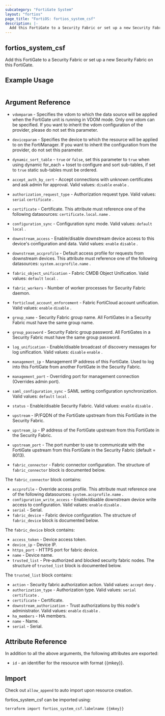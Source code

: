 ```yaml
---
subcategory: "FortiGate System"
layout: "fortios"
page_title: "FortiOS: fortios_system_csf"
description: |-
  Add this FortiGate to a Security Fabric or set up a new Security Fabric on this FortiGate.
---
```


## fortios_system_csf
Add this FortiGate to a Security Fabric or set up a new Security Fabric on this FortiGate.

## Example Usage

```hcl

```

## Argument Reference
* `vdomparam` - Specifies the vdom to which the data source will be applied when the FortiGate unit is running in VDOM mode. Only one vdom can be specified. If you want to inherit the vdom configuration of the provider, please do not set this parameter.
* `deviceparam` - Specifies the device to which the resource will be applied to on the FortiManager. If you want to inherit the configuration from the provider, do not set this parameter.
* `dynamic_sort_table` - `true` or `false`, set this parameter to `true` when using dynamic for_each + toset to configure and sort sub-tables, if set to `true` static sub-tables must be ordered.

* `accept_auth_by_cert` - Accept connections with unknown certificates and ask admin for approval. Valid values: `disable` `enable` .
* `authorization_request_type` - Authorization request type. Valid values: `serial` `certificate` .
* `certificate` - Certificate. This attribute must reference one of the following datasources: `certificate.local.name` .
* `configuration_sync` - Configuration sync mode. Valid values: `default` `local` .
* `downstream_access` - Enable/disable downstream device access to this device's configuration and data. Valid values: `enable` `disable` .
* `downstream_accprofile` - Default access profile for requests from downstream devices. This attribute must reference one of the following datasources: `system.accprofile.name` .
* `fabric_object_unification` - Fabric CMDB Object Unification. Valid values: `default` `local` .
* `fabric_workers` - Number of worker processes for Security Fabric daemon.
* `forticloud_account_enforcement` - Fabric FortiCloud account unification. Valid values: `enable` `disable` .
* `group_name` - Security Fabric group name. All FortiGates in a Security Fabric must have the same group name.
* `group_password` - Security Fabric group password. All FortiGates in a Security Fabric must have the same group password.
* `log_unification` - Enable/disable broadcast of discovery messages for log unification. Valid values: `disable` `enable` .
* `management_ip` - Management IP address of this FortiGate. Used to log into this FortiGate from another FortiGate in the Security Fabric.
* `management_port` - Overriding port for management connection (Overrides admin port).
* `saml_configuration_sync` - SAML setting configuration synchronization. Valid values: `default` `local` .
* `status` - Enable/disable Security Fabric. Valid values: `enable` `disable` .
* `upstream` - IP/FQDN of the FortiGate upstream from this FortiGate in the Security Fabric.
* `upstream_ip` - IP address of the FortiGate upstream from this FortiGate in the Security Fabric.
* `upstream_port` - The port number to use to communicate with the FortiGate upstream from this FortiGate in the Security Fabric (default = 8013).
* `fabric_connector` - Fabric connector configuration. The structure of `fabric_connector` block is documented below.

The `fabric_connector` block contains:

* `accprofile` - Override access profile. This attribute must reference one of the following datasources: `system.accprofile.name` .
* `configuration_write_access` - Enable/disable downstream device write access to configuration. Valid values: `enable` `disable` .
* `serial` - Serial.
* `fabric_device` - Fabric device configuration. The structure of `fabric_device` block is documented below.

The `fabric_device` block contains:

* `access_token` - Device access token.
* `device_ip` - Device IP.
* `https_port` - HTTPS port for fabric device.
* `name` - Device name.
* `trusted_list` - Pre-authorized and blocked security fabric nodes. The structure of `trusted_list` block is documented below.

The `trusted_list` block contains:

* `action` - Security fabric authorization action. Valid values: `accept` `deny` .
* `authorization_type` - Authorization type. Valid values: `serial` `certificate` .
* `certificate` - Certificate.
* `downstream_authorization` - Trust authorizations by this node's administrator. Valid values: `enable` `disable` .
* `ha_members` - HA members.
* `name` - Name.
* `serial` - Serial.

## Attribute Reference

In addition to all the above arguments, the following attributes are exported:
* `id` - an identifier for the resource with format {{mkey}}.

## Import

Check out `allow_append` to auto import upon resource creation.

fortios_system_csf can be imported using:
```sh
terraform import fortios_system_csf.labelname {{mkey}}
```
